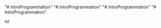 "# IntroProgrammation" 
"# IntroProgrammation" 
"# IntroProgrammation" 
"# IntroProgrammation" 

lol
